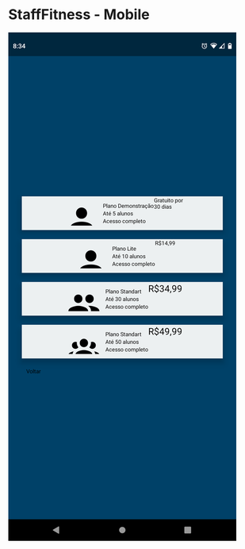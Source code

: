 # StaffFitness - Mobile 

![Plan Choice](https://github.com/ClaudioV05/StaffFitness_Mobile/blob/dev/Doc/Assets/Display_%20plan%20choice%202.png)
